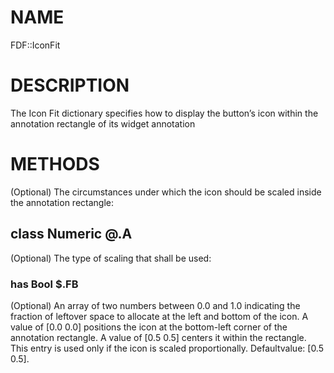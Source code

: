 NAME
====

FDF::IconFit

DESCRIPTION
===========

The Icon Fit dictionary specifies how to display the button’s icon within the annotation rectangle of its widget annotation

METHODS
=======



(Optional) The circumstances under which the icon should be scaled inside the annotation rectangle:

class Numeric @.A
-----------------

(Optional) The type of scaling that shall be used:

### has Bool $.FB

(Optional) An array of two numbers between 0.0 and 1.0 indicating the fraction of leftover space to allocate at the left and bottom of the icon. A value of [0.0 0.0] positions the icon at the bottom-left corner of the annotation rectangle. A value of [0.5 0.5] centers it within the rectangle. This entry is used only if the icon is scaled proportionally. Defaultvalue: [0.5 0.5].

